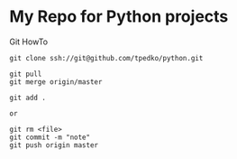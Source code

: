 # My Repo for Python projects

Git HowTo

```
git clone ssh://git@github.com/tpedko/python.git

git pull
git merge origin/master

git add . 

or  

git rm <file>
git commit -m "note"
git push origin master

```
